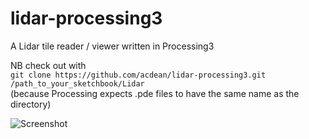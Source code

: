 # lidar-processing3
A Lidar tile reader / viewer written in Processing3

NB check out with  
`git clone https://github.com/acdean/lidar-processing3.git /path_to_your_sketchbook/Lidar`  
(because Processing expects .pde files to have the same name as the directory)

![Screenshot](https://www.flickr.com/gp/31962137@N00/6xL72W)

